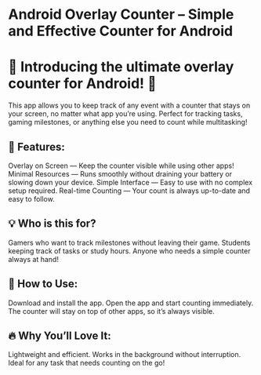 # Android Overlay Counter – Simple and Effective Counter for Android
# 🎉 Introducing the ultimate overlay counter for Android! 🎉

This app allows you to keep track of any event with a counter that stays on your screen, no matter what app you’re using. Perfect for tracking tasks, gaming milestones, or anything else you need to count while multitasking!

## 🔧 Features:

Overlay on Screen — Keep the counter visible while using other apps!
Minimal Resources — Runs smoothly without draining your battery or slowing down your device.
Simple Interface — Easy to use with no complex setup required.
Real-time Counting — Your count is always up-to-date and easy to follow.
## 💡 Who is this for?

Gamers who want to track milestones without leaving their game.
Students keeping track of tasks or study hours.
Anyone who needs a simple counter always at hand!
## 📱 How to Use:

Download and install the app.
Open the app and start counting immediately.
The counter will stay on top of other apps, so it’s always visible.
## 🔥 Why You’ll Love It:

Lightweight and efficient.
Works in the background without interruption.
Ideal for any task that needs counting on the go!
